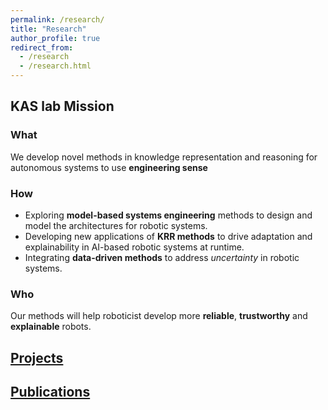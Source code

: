 ```yaml
---
permalink: /research/
title: "Research"
author_profile: true
redirect_from:
  - /research
  - /research.html
---
```


## KAS lab Mission
### What
We develop novel methods in knowledge representation and reasoning for autonomous systems to use **engineering sense**

### How
- Exploring **model-based systems engineering** methods to design and model the architectures for robotic systems.
- Developing new applications of **KRR methods** to drive adaptation and explainability in AI-based robotic systems at runtime.
- Integrating **data-driven methods** to address _uncertainty_ in robotic systems.

### Who
Our methods will help roboticist develop more **reliable**, **trustworthy** and **explainable** robots.

## [Projects](../portfolio)

## [Publications](../publications)
